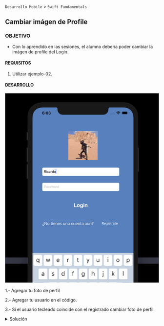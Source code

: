  

`Desarrollo Mobile` > `Swift Fundamentals`
	
## Cambiar imágen de Profile 

### OBJETIVO 

- Con lo aprendido en las sesiones, el alumno debería poder cambiar la imágen de profile del Login.

#### REQUISITOS 

1. Utilizar ejemplo-02.

#### DESARROLLO

![](0.png)

1.- Agregar tu foto de perfil

2.- Agregar tu usuario en el código.

3.- Si el usuario tecleado coincide con el registrado cambiar foto de perfil.

<details>
        <summary>Solución</summary>
<p> Abrirl ViewController.swift </p>
<p> Agregar la variable de tu nombre de usuario </p>
<p> Crear algoritmo de cambio de imagen. </p>

```
class ViewController: UIViewController {
  
  @IBOutlet weak var user: UITextField!
  @IBOutlet weak var password: UITextField!
  @IBOutlet weak var imageView: UIImageView!
  
  let myUser = "Ricardo"
  
  override func viewDidLoad() {
    super.viewDidLoad()
  }
  
  @IBAction func login(_ sender: Any) {
    //login success action
    if myUser == user.text {
      imageView.image = UIImage(named: "profile")
    } else {
       imageView.image = UIImage(named: "user1")
    }
  }
}
```


</details>
